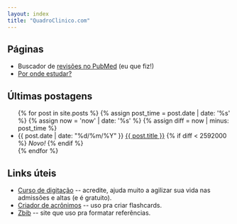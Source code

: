 ```yaml
---
layout: index
title: "QuadroClinico.com"
---
```


## Páginas

- Buscador de [revisões no PubMed](busca-pubmed) (eu que fiz!)
- [Por onde estudar?](fontes-estudo)

## Últimas postagens

<ul class="posts">
  {% for post in site.posts %}
      {% assign post_time = post.date | date: '%s' %}
      {% assign now = 'now' | date: '%s' %}
      {% assign diff = now | minus: post_time %}
      <li>
        <span class="posts-dates">{{ post.date | date: "%d/%m/%Y" }}</span> <span class="break"></span>
        <a href="{{ post.url }}" class="post-title">{{ post.title }}</a>
          {% if diff < 2592000 %}
          <span class="novo-badge"><i>Novo!</i></span>
          {% endif %}
      </li>
  {% endfor %}
</ul>


## Links úteis

- [Curso de digitação](https://www.edclub.com/pt-BR/library/bosque-da-digitacao) -- acredite, ajuda muito a agilizar sua vida nas admissões e altas (e é gratuito).
- [Criador de acrônimos](https://remember.shinyapps.io/remember_shiny_tool/) -- uso pra criar flashcards.
- [Zbib](https://zbib.org/) -- site que uso pra formatar referências.